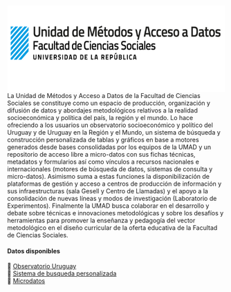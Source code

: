 
<img src='init.png' align="left" height="200"/>

<br /> <br /> <br /> <br /> <br /> <br /> <br /> <br />

La Unidad de Métodos y Acceso a Datos de la Facultad de Ciencias
Sociales se constituye como un espacio de producción, organización y
difusión de datos y abordajes metodológicos relativos a la realidad
socioeconómica y política del país, la región y el mundo. Lo hace
ofreciendo a los usuarios un observatorio socioeconómico y político del
Uruguay y de Uruguay en la Región y el Mundo, un sistema de búsqueda y
construcción personalizada de tablas y gráficos en base a motores
generados desde bases consolidadas por los equipos de la UMAD y un
repositorio de acceso libre a micro-datos con sus fichas técnicas,
metadatos y formularios así como vínculos a recursos nacionales e
internacionales (motores de búsqueda de datos, sistemas de consulta y
micro-datos). Asimismo suma a estas funciones la disponibilización de
plataformas de gestión y acceso a centros de producción de información y
sus infraestructuras (sala Gesell y Centro de Llamadas) y el apoyo a la
consolidación de nuevas líneas y modos de investigación (Laboratorio de
Experimentos). Finalmente la UMAD busca colaborar en el desarrollo y
debate sobre técnicas e innovaciones metodológicas y sobre los desafíos
y herramientas para promover la enseñanza y pedagogía del vector
metodológico en el diseño curricular de la oferta educativa de la
Facultad de Ciencias Sociales.

#### Datos disponibles

:pushpin: [Observatorio
Uruguay](https://umad.cienciassociales.edu.uy/observatorio-uruguay/)  
:pushpin: [Sistema de busqueda
personalizada](https://umad.cienciassociales.edu.uy/sistema-de-consulta-personalizado/)  
:pushpin:
[Microdatos](https://umad.cienciassociales.edu.uy/acceso-a-microdatos/)
